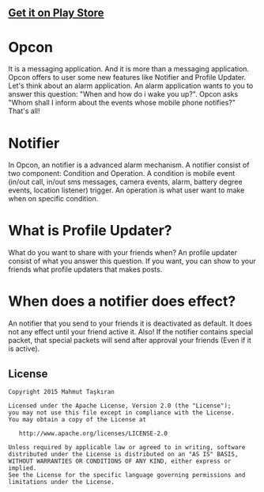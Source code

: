## [**Get it on Play Store**](https://play.google.com/store/apps/details?id=com.opcon)

# Opcon
It is a messaging application. And it is more than a messaging application. Opcon offers to user some new features like Notifier and Profile Updater.  Let's think about an alarm application. An alarm application wants to you to answer this question: "When and how do i wake you up?". Opcon asks "Whom shall I inform about the events whose mobile phone notifies?" That's all!

# Notifier
In Opcon, an notifier is a advanced alarm mechanism. A notifier consist of two component: Condition and Operation. A condition is mobile event (in/out call, in/out sms messages, camera events, alarm, battery degree events, location listener) trigger. An operation is what user want to make when on specific condition.

# What is Profile Updater?
What do you want to share with your friends when? An profile updater consist of what you answer this question. If you want, you can show to your friends what profile updaters that makes posts.

# When does a notifier does effect?
An notifier that you send to your friends it is deactivated as default. It does not any effect until your friend active it. Also! If the notifier contains special packet, that special packets will send after approval your friends (Even if it is active).

License
-------

    Copyright 2015 Mahmut Taşkıran

    Licensed under the Apache License, Version 2.0 (the "License");
    you may not use this file except in compliance with the License.
    You may obtain a copy of the License at

       http://www.apache.org/licenses/LICENSE-2.0

    Unless required by applicable law or agreed to in writing, software
    distributed under the License is distributed on an "AS IS" BASIS,
    WITHOUT WARRANTIES OR CONDITIONS OF ANY KIND, either express or implied.
    See the License for the specific language governing permissions and
    limitations under the License.

